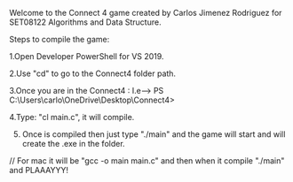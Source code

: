 Welcome to the Connect 4 game created by Carlos Jimenez Rodriguez for SET08122 Algorithms and Data Structure.

Steps to compile the game:

1.Open Developer PowerShell for VS 2019.

2.Use "cd" to go to the Connect4 folder path.

3.Once you are in the Connect4 : I.e--> PS C:\Users\carlo\OneDrive\Desktop\Connect4>

4.Type: "cl main.c", it will compile.

5. Once is compiled then just type "./main" and the game will start and will create the .exe in the folder.

// For mac it will be "gcc -o main main.c" and then when it compile "./main" and PLAAAYYY!
